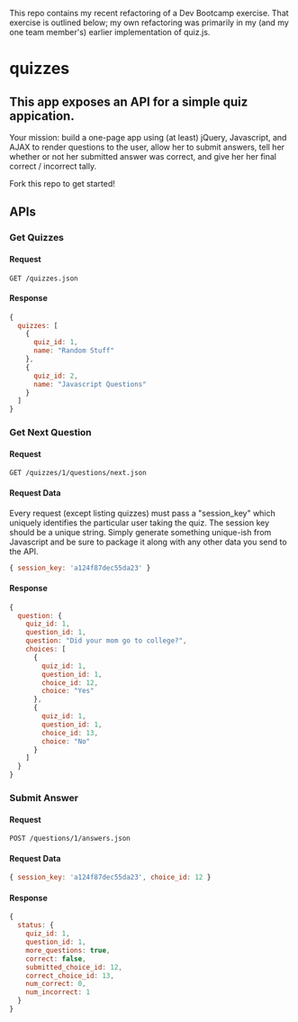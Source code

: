 This repo contains my recent refactoring of a Dev Bootcamp exercise. That exercise is outlined below; my own refactoring was primarily in my (and my one team member's) earlier implementation of quiz.js.

# quizzes

## This app exposes an API for a simple quiz appication.

Your mission: build a one-page app using (at least) jQuery, Javascript, and AJAX to render questions to the user, allow her to submit answers, tell her whether or not her submitted answer was correct, and give her her final correct / incorrect tally.

Fork this repo to get started!

## APIs

### Get Quizzes

#### Request

```
GET /quizzes.json
```

#### Response

```javascript
{
  quizzes: [
    {
      quiz_id: 1,
      name: "Random Stuff"
    },
    {
      quiz_id: 2,
      name: "Javascript Questions"
    }
  ]
}
```

### Get Next Question

#### Request

```
GET /quizzes/1/questions/next.json
```

#### Request Data

Every request (except listing quizzes) must pass a "session_key" which uniquely identifies the particular user taking the quiz. The session key should be a unique string. Simply generate something unique-ish from Javascript and be sure to package it along with any other data you send to the API.

```javascript
{ session_key: 'a124f87dec55da23' }
```

#### Response

```javascript
{
  question: {
    quiz_id: 1,
    question_id: 1,
    question: "Did your mom go to college?",
    choices: [
      {
        quiz_id: 1,
        question_id: 1,
        choice_id: 12,
        choice: "Yes"
      }, 
      {
        quiz_id: 1,
        question_id: 1,
        choice_id: 13,
        choice: "No"
      }
    ]
  }
}
```

### Submit Answer

#### Request

```
POST /questions/1/answers.json
```

#### Request Data

```javascript
{ session_key: 'a124f87dec55da23', choice_id: 12 }
```


#### Response

```javascript
{
  status: {
    quiz_id: 1,
    question_id: 1,
    more_questions: true,
    correct: false,
    submitted_choice_id: 12,
    correct_choice_id: 13,
    num_correct: 0,
    num_incorrect: 1
  }
}
```
